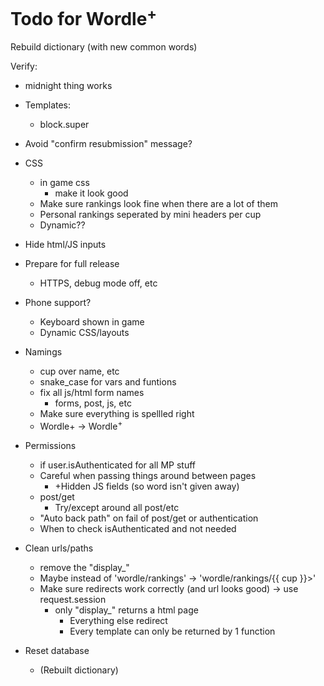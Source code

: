 # Todo for Wordle<sup>+</sup>

Rebuild dictionary (with new common words)

Verify:
- midnight thing works

- Templates:
    - block.super
- Avoid "confirm resubmission" message?
- CSS
    - in game css
        - make it look good
    - Make sure rankings look fine when there are a lot of them
    - Personal rankings seperated by mini headers per cup
    - Dynamic??
- Hide html/JS inputs
- Prepare for full release
    - HTTPS, debug mode off, etc
- Phone support?
    - Keyboard shown in game
    - Dynamic CSS/layouts
- Namings
    - cup over name, etc
    - snake_case for vars and funtions
    - fix all js/html form names
        - forms, post, js, etc
    - Make sure everything is spellled right
    - Wordle+ -> Wordle<sup>+</sup>
- Permissions
    - if user.isAuthenticated for all MP stuff
    - Careful when passing things around between pages
        - +Hidden JS fields (so word isn't given away)
    - post/get
        - Try/except around all post/etc
    - "Auto back path" on fail of post/get or authentication
    - When to check isAuthenticated and not needed
- Clean urls/paths
    - remove the "display_"
    - Maybe instead of 'wordle/rankings' -> 'wordle/rankings/{{ cup }}>'
    - Make sure redirects work correctly (and url looks good) -> use request.session
        - only "display_" returns a html page
            - Everything else redirect
            - Every template can only be returned by 1 function
- Reset database
    - (Rebuilt dictionary)